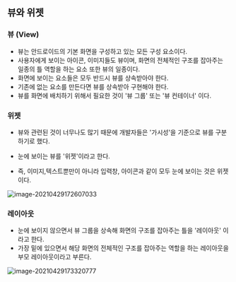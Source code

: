## 뷰와 위젯



### 뷰 (View)

- 뷰는 안드로이드의 기본 화면을 구성하고 있는 모든 구성 요소이다.
- 사용자에게 보이는 아이콘, 이미지들도 뷰이며, 화면의 전체적인 구조를 잡아주는 일종의 틀 역할을 하는 요소 또한 뷰의 일종이다.
- 화면에 보이는 요소들은 모두 반드시 뷰를 상속받아야 한다.
- 기존에 없는 요소를 만든다면 뷰를 상속받아 구현해야 한다.
- 뷰를 화면에 배치하기 위해서 필요한 것이 '뷰 그룹' 또는 '뷰 컨테이너' 이다.



### 위젯

- 뷰와 관련된 것이 너무나도 많기 때문에 개발자들은 '가시성'을 기준으로 뷰를 구분하기로 했다.

- 눈에 보이는 뷰를 '위젯'이라고 한다.

- 즉, 이미지,텍스트뿐만이 아니라 입력창, 아이콘과 같이 모두 눈에 보이는 것은 위젯이다.

  

![image-20210429172607033](https://user-images.githubusercontent.com/67885363/116523969-ca63ac00-a911-11eb-909e-e43f28bb6863.png)



### 레이아웃

- 눈에 보이지 않으면서 뷰 그룹을 상속해 화면의 구조를 잡아주는 틀을 '레이아웃' 이라고 한다.
- 가장 밑에 있으면서 해당 화면의 전체적인 구조를 잡아주는 역할을 하는 레이아웃을 부모 레이아웃이라고 부른다.

![image-20210429173320777](C:\Users\홍동건\AppData\Roaming\Typora\typora-user-images\image-20210429173320777.png)

